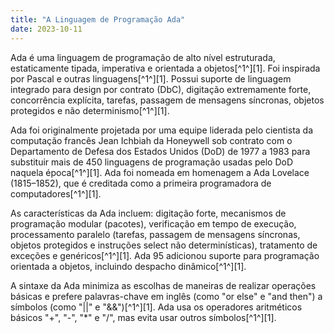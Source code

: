 ```yaml
---
title: "A Linguagem de Programação Ada"
date: 2023-10-11
---
```


Ada é uma linguagem de programação de alto nível estruturada, estaticamente tipada, imperativa e orientada a objetos[^1^][1]. Foi inspirada por Pascal e outras linguagens[^1^][1]. Possui suporte de linguagem integrado para design por contrato (DbC), digitação extremamente forte, concorrência explícita, tarefas, passagem de mensagens síncronas, objetos protegidos e não determinismo[^1^][1].

Ada foi originalmente projetada por uma equipe liderada pelo cientista da computação francês Jean Ichbiah da Honeywell sob contrato com o Departamento de Defesa dos Estados Unidos (DoD) de 1977 a 1983 para substituir mais de 450 linguagens de programação usadas pelo DoD naquela época[^1^][1]. Ada foi nomeada em homenagem a Ada Lovelace (1815–1852), que é creditada como a primeira programadora de computadores[^1^][1].

As características da Ada incluem: digitação forte, mecanismos de programação modular (pacotes), verificação em tempo de execução, processamento paralelo (tarefas, passagem de mensagens síncronas, objetos protegidos e instruções select não determinísticas), tratamento de exceções e genéricos[^1^][1]. Ada 95 adicionou suporte para programação orientada a objetos, incluindo despacho dinâmico[^1^][1].

A sintaxe da Ada minimiza as escolhas de maneiras de realizar operações básicas e prefere palavras-chave em inglês (como "or else" e "and then") a símbolos (como "||" e "&&")[^1^][1]. Ada usa os operadores aritméticos básicos "+", "-", "*" e "/", mas evita usar outros símbolos[^1^][1].

